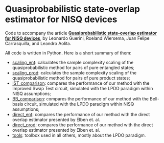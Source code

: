 # Quasiprobabilistic state-overlap estimator for NISQ devices

Code to accompany the article **[Quasiprobabilistic state-overlap estimator for NISQ devices](www.arxiv.org/abs/XXXXX)**, by Leonardo Guerini, Roeland Wiersema, Juan Felipe Carrasquilla, and Leandro Aolita.

All code is written in Python. Here is a short summary of them:
* [scaling_ent](https://github.com/guerinileonardo/overlap/blob/main/scaling_ent.py): calculates the sample complexity scaling of the quasiprobabilistic method for pairs of pure entangled states;
* [scaling_prod](https://github.com/guerinileonardo/overlap/blob/main/scaling_prod.py): calculates the sample complexity scaling of the quasiprobabilistic method for pairs of pure product states;
* [IST_comparison](https://github.com/guerinileonardo/overlap/blob/main/IST_comparison.py): compares the performance of our method with the Improved Swap Test circuit, simulated with the LPDO paradigm within NISQ assumptions;
* [BB_comparison](https://github.com/guerinileonardo/overlap/blob/main/BB_comparison.py): compares the performance of our method with the Bell-basis circuit, simulated with the LPDO paradigm within NISQ assumptions;
* [direct_ent](https://github.com/guerinileonardo/overlap/blob/main/direct_ent.py): compares the performance of our method with the direct overlap estimator presented by Elben et. al.
* [direct_prod](https://github.com/guerinileonardo/overlap/blob/main/direct_prod.py): compares the performance of our method with the direct overlap estimator presented by Elben et. al.
* [tools](https://github.com/guerinileonardo/overlap/blob/main/tools.py): toolbox used in all others, mostly about the LPDO paradigm.
